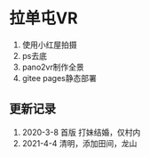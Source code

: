 # 拉单屯VR



1. 使用小红屋拍摄
2. ps去底
3. pano2vr制作全景
4. gitee pages静态部署



## 更新记录



1. 2020-3-8 首版  打妹结婚，仅村内
2. 2021-4-4 清明，添加田间，龙山